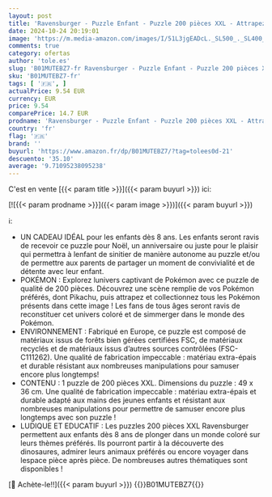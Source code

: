 ```yaml
---
layout: post
title: 'Ravensburger - Puzzle Enfant - Puzzle 200 pièces XXL - Attrapez-les tous ! / Pokémon - À partir de 8 ans - Puzzle de qualité supérieure - Carton épais et résistant - Jeu vidéo - 12840'
date: 2024-10-24 20:19:01
image: 'https://m.media-amazon.com/images/I/51L3jgEADcL._SL500_._SL400_.jpg'
comments: true
category: ofertas
author: 'tole.es'
slug: 'B01MUTEBZ7-fr Ravensburger - Puzzle Enfant - Puzzle 200 pièces XXL -...'
sku: 'B01MUTEBZ7-fr'
tags: [ '🇫🇷', ]
actualPrice: 9.54 EUR
currency: EUR
price: 9.54
comparePrice: 14.7 EUR
prodname: 'Ravensburger - Puzzle Enfant - Puzzle 200 pièces XXL - Attrapez-les tous ! / Pokémon - À partir de 8 ans - Puzzle de qualité supérieure - Carton épais et résistant - Jeu vidéo - 12840'
country: 'fr'
flag: '🇫🇷'
brand: ''
buyurl: 'https://www.amazon.fr/dp/B01MUTEBZ7/?tag=tolees0d-21'
descuento: '35.10'
average: '9.71095238095238'
---
```


C'est en vente [{{< param title >}}]({{< param buyurl >}}) ici:

[![{{< param prodname >}}]({{< param image >}})]({{< param buyurl >}})

ℹ️:

- UN CADEAU IDÉAL pour les enfants dès 8 ans. Les enfants seront ravis de recevoir ce puzzle pour Noël, un anniversaire ou juste pour le plaisir qui permettra à lenfant de sinitier de manière autonome au puzzle et/ou de permettre aux parents de partager un moment de convivialité et de détente avec leur enfant.
- POKÉMON : Explorez lunivers captivant de Pokémon avec ce puzzle de qualité de 200 pièces. Découvrez une scène remplie de vos Pokémon préférés, dont Pikachu, puis attrapez et collectionnez tous les Pokémon présents dans cette image ! Les fans de tous âges seront ravis de reconstituer cet univers coloré et de simmerger dans le monde des Pokémon.
- ENVIRONNEMENT : Fabriqué en Europe, ce puzzle est composé de matériaux issus de forêts bien gérées certifiées FSC, de matériaux recyclés et de matériaux issus d’autres sources contrôlées (FSC-C111262). Une qualité de fabrication impeccable : matériau extra-épais et durable résistant aux nombreuses manipulations pour samuser encore plus longtemps!
- CONTENU : 1 puzzle de 200 pièces XXL. Dimensions du puzzle : 49 x 36 cm. Une qualité de fabrication impeccable : matériau extra-épais et durable adapté aux mains des jeunes enfants et résistant aux nombreuses manipulations pour permettre de samuser encore plus longtemps avec son puzzle !
- LUDIQUE ET EDUCATIF : Les puzzles 200 pièces XXL Ravensburger permettent aux enfants dès 8 ans de plonger dans un monde coloré sur leurs thèmes préférés. Ils pourront partir à la découverte des dinosaures, admirer leurs animaux préférés ou encore voyager dans lespace pièce après pièce. De nombreuses autres thématiques sont disponibles !

[🛒 Achète-le!!]({{< param buyurl >}})
{{<world>}}B01MUTEBZ7{{</world>}}
